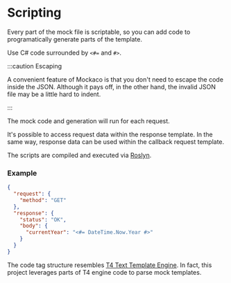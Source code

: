 # Scripting

Every part of the mock file is scriptable, so you can add code to programatically generate parts of the template.

Use C# code surrounded by ```<#=``` and ```#>```.

:::caution Escaping

A convenient feature of Mockaco is that you don't need to escape the code inside the JSON.
Although it pays off, in the other hand, the invalid JSON file may be a little hard to indent.

:::


The mock code and generation will run for each request.

It's possible to access request data within the response template. In the same way, response data can be used within the callback request template.

The scripts are compiled and executed via [Roslyn](https://github.com/dotnet/roslyn/wiki/Scripting-API-Samples).


### Example
```json
{
  "request": {
	"method": "GET"
  },
  "response": {
	"status": "OK",
	"body": {
	  "currentYear": "<#= DateTime.Now.Year #>"
	}
  }
}
```

The code tag structure resembles [T4 Text Template Engine](https://github.com/mono/t4). In fact, this project leverages parts of T4 engine code to parse mock templates.
